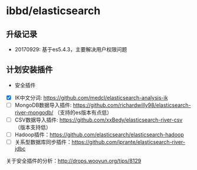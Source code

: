 # ibbd/elasticsearch

## 升级记录

- 20170929: 基于es5.4.3，主要解决用户权限问题

## 计划安装插件

- 安全插件
- [x] IK中文分词: https://github.com/medcl/elasticsearch-analysis-ik
- [ ] MongoDB数据导入插件: https://github.com/richardwilly98/elasticsearch-river-mongodb/ （支持的es版本有点低）
- [ ] CSV数据导入插件: https://github.com/xxBedy/elasticsearch-river-csv （版本支持低）
- [ ] Hadoop插件：https://github.com/elasticsearch/elasticsearch-hadoop
- [ ] 关系型数据库同步插件：https://github.com/jprante/elasticsearch-river-jdbc

关于安全插件的分析：http://drops.wooyun.org/tips/8129

